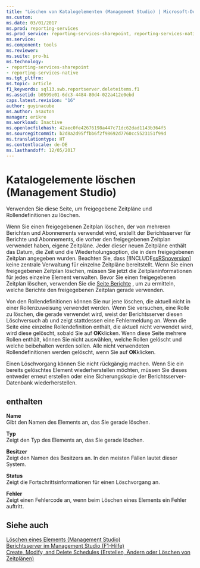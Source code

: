 ```yaml
---
title: "Löschen von Katalogelementen (Management Studio) | Microsoft-Dokumentation"
ms.custom: 
ms.date: 03/01/2017
ms.prod: reporting-services
ms.prod_service: reporting-services-sharepoint, reporting-services-native
ms.service: 
ms.component: tools
ms.reviewer: 
ms.suite: pro-bi
ms.technology:
- reporting-services-sharepoint
- reporting-services-native
ms.tgt_pltfrm: 
ms.topic: article
f1_keywords: sql13.swb.reportserver.deleteitems.f1
ms.assetid: b0599e01-6dc3-4484-80d4-022a412e0ebd
caps.latest.revision: "16"
author: guyinacube
ms.author: asaxton
manager: erikre
ms.workload: Inactive
ms.openlocfilehash: 42aec0fe42676198a447c71dc62dad1143b364f5
ms.sourcegitcommit: b2d8a2d95ffbb6f2f98692d7760cc5523151f99d
ms.translationtype: HT
ms.contentlocale: de-DE
ms.lasthandoff: 12/05/2017
---
```

# <a name="delete-catalog-items-management-studio"></a>Katalogelemente löschen (Management Studio)
  Verwenden Sie diese Seite, um freigegebene Zeitpläne und Rollendefinitionen zu löschen.  
  
 Wenn Sie einen freigegebenen Zeitplan löschen, der von mehreren Berichten und Abonnements verwendet wird, erstellt der Berichtsserver für Berichte und Abonnements, die vorher den freigegebenen Zeitplan verwendet haben, eigene Zeitpläne. Jeder dieser neuen Zeitpläne enthält das Datum, die Zeit und die Wiederholungsoption, die in dem freigegebenen Zeitplan angegeben wurden. Beachten Sie, dass [!INCLUDE[ssRSnoversion](../../includes/ssrsnoversion-md.md)] keine zentrale Verwaltung für einzelne Zeitpläne bereitstellt. Wenn Sie einen freigegebenen Zeitplan löschen, müssen Sie jetzt die Zeitplaninformationen für jedes einzelne Element verwalten. Bevor Sie einen freigegebenen Zeitplan löschen, verwenden Sie die [Seite Berichte](../../reporting-services/tools/schedule-properties-reports-page.md) , um zu ermitteln, welche Berichte den freigegebenen Zeitplan gerade verwenden.  
  
 Von den Rollendefinitionen können Sie nur jene löschen, die aktuell nicht in einer Rollenzuweisung verwendet werden. Wenn Sie versuchen, eine Rolle zu löschen, die gerade verwendet wird, weist der Berichtsserver diesen Löschversuch ab und zeigt stattdessen eine Fehlermeldung an. Wenn die Seite eine einzelne Rollendefinition enthält, die aktuell nicht verwendet wird, wird diese gelöscht, sobald Sie auf **OK**klicken. Wenn diese Seite mehrere Rollen enthält, können Sie nicht auswählen, welche Rollen gelöscht und welche beibehalten werden sollen. Alle nicht verwendeten Rollendefinitionen werden gelöscht, wenn Sie auf **OK**klicken.  
  
 Einen Löschvorgang können Sie nicht rückgängig machen. Wenn Sie ein bereits gelöschtes Element wiederherstellen möchten, müssen Sie dieses entweder erneut erstellen oder eine Sicherungskopie der Berichtsserver-Datenbank wiederherstellen.  
  
## <a name="options"></a>enthalten  
 **Name**  
 Gibt den Namen des Elements an, das Sie gerade löschen.  
  
 **Typ**  
 Zeigt den Typ des Elements an, das Sie gerade löschen.  
  
 **Besitzer**  
 Zeigt den Namen des Besitzers an. In den meisten Fällen lautet dieser System.  
  
 **Status**  
 Zeigt die Fortschrittsinformationen für einen Löschvorgang an.  
  
 **Fehler**  
 Zeigt einen Fehlercode an, wenn beim Löschen eines Elements ein Fehler auftritt.  
  
## <a name="see-also"></a>Siehe auch  
 [Löschen eines Elements &#40;Management Studio&#41;](../../reporting-services/tools/delete-an-item-management-studio.md)   
 [Berichtsserver im Management Studio (F1-Hilfe)](../../reporting-services/tools/report-server-in-management-studio-f1-help.md)   
 [Create, Modify, and Delete Schedules (Erstellen, Ändern oder Löschen von Zeitplänen)](../../reporting-services/subscriptions/create-modify-and-delete-schedules.md)  
  
  
